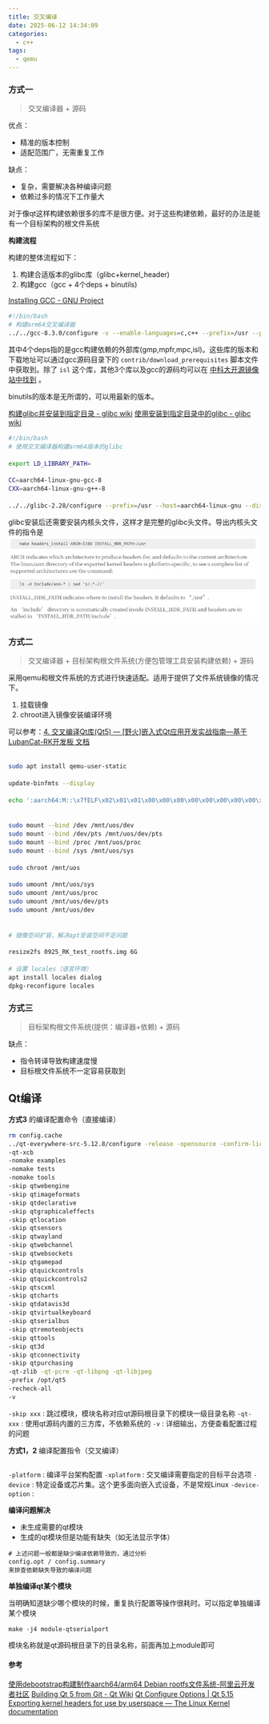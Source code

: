 ```yaml
---
title: 交叉编译
date: 2025-06-12 14:34:09
categories:
  - c++
tags:
  - qemu
---
```



### 方式一

> 交叉编译器 + 源码

优点：
- 精准的版本控制
- 适配范围广，无需重复工作

缺点：
- 复杂，需要解决各种编译问题
- 依赖过多的情况下工作量大

对于像qt这样构建依赖很多的库不是很方便。对于这些构建依赖，最好的办法是能有一个目标架构的根文件系统


**构建流程**

构建的整体流程如下：

1. 构建合适版本的glibc库（glibc+kernel_header)
2. 构建gcc（gcc + 4个deps + binutils)

[Installing GCC - GNU Project](https://gcc.gnu.org/install/)

```bash
#!/bin/bash
# 构建arm64交叉编译器
../../gcc-8.3.0/configure -v --enable-languages=c,c++ --prefix=/usr --program-suffix=-83 --enable-shared --enable-linker-build-id --without-included-gettext --enable-threads=posix  --enable-multiarch --enable-fix-cortex-a53-843419 --disable-werror --enable-checking=release --build=x86_64-linux-gnu --host=x86_64-linux-gnu --target=aarch64-linux-gnu --program-prefix=aarch64-linux-gnu- --with-sysroot=/home/huangym/gnu/out/
```

其中4个deps指的是gcc构建依赖的外部库(gmp,mpfr,mpc,isl)。这些库的版本和下载地址可以通过gcc源码目录下的 `contrib/download_prerequisites` 脚本文件中获取到。除了 `isl` 这个库，其他3个库以及gcc的源码均可以在 [中科大开源镜像站中找到](https://mirrors.ustc.edu.cn/gnu) 。

binutils的版本是无所谓的，可以用最新的版本。

[构建glibc并安装到指定目录 - glibc wiki](https://sourceware.org/glibc/wiki/Testing/Builds#Building_glibc_with_intent_to_install)
[使用安装到指定目录中的glibc - glibc wiki](https://sourceware.org/glibc/wiki/Testing/Builds#Compile_against_glibc_in_an_installed_location)

```bash
#!/bin/bash
# 使用交叉编译器构建arm64版本的glibc

export LD_LIBRARY_PATH=

CC=aarch64-linux-gnu-gcc-8
CXX=aarch64-linux-gnu-g++-8

../../glibc-2.28/configure --prefix=/usr --host=aarch64-linux-gnu --disable-werror
```

glibc安装后还需要安装内核头文件，这样才是完整的glibc头文件。导出内核头文件的指令是
![](../images/交叉编译-20250908184729828.webp)


### 方式二

> 交叉编译器 + 目标架构根文件系统(方便包管理工具安装构建依赖) + 源码

采用qemu和根文件系统的方式进行快速适配。适用于提供了文件系统镜像的情况下。

1. 挂载镜像
2. chroot进入镜像安装编译环境

可以参考：[4. 交叉编译Qt库(Qt5) — [野火]嵌入式Qt应用开发实战指南—基于LubanCat-RK开发板 文档](https://doc.embedfire.com/linux/rk356x/Qt/zh/latest/lubancat_qt/install/install_arm_2.html)


```bash

sudo apt install qemu-user-static

update-binfmts --display

echo ':aarch64:M::\x7fELF\x02\x01\x01\x00\x00\x00\x00\x00\x00\x00\x00\x00\x02\x00\xb7\x00:\xff\xff\xff\xff\xff\xff\xff\x00\xff\xff\xff\xff\xff\xff\xff\xff\xfe\xff\xff\xff:/usr/bin/qemu-aarch64-static:' | sudo tee /proc/sys/fs/binfmt_misc/register


sudo mount --bind /dev /mnt/uos/dev
sudo mount --bind /dev/pts /mnt/uos/dev/pts
sudo mount --bind /proc /mnt/uos/proc
sudo mount --bind /sys /mnt/uos/sys

sudo chroot /mnt/uos

sudo umount /mnt/uos/sys
sudo umount /mnt/uos/proc
sudo umount /mnt/uos/dev/pts
sudo umount /mnt/uos/dev


# 镜像空间扩容，解决apt安装空间不足问题

resize2fs 0925_RK_test_rootfs.img 6G

# 设置 locales（语言环境）
apt install locales dialog 
dpkg-reconfigure locales

```


### 方式三

> 目标架构根文件系统(提供：编译器+依赖) + 源码

缺点：
- 指令转译导致构建速度慢
- 目标根文件系统不一定容易获取到



## Qt编译


**方式3** 的编译配置命令（直接编译）

```bash
rm config.cache
../qt-everywhere-src-5.12.8/configure -release -opensource -confirm-license 
-qt-xcb 
-nomake examples 
-nomake tests 
-nomake tools 
-skip qtwebengine 
-skip qtimageformats 
-skip qtdeclarative 
-skip qtgraphicaleffects 
-skip qtlocation 
-skip qtsensors 
-skip qtwayland 
-skip qtwebchannel 
-skip qtwebsockets 
-skip qtgamepad 
-skip qtquickcontrols 
-skip qtquickcontrols2 
-skip qtscxml 
-skip qtcharts 
-skip qtdatavis3d 
-skip qtvirtualkeyboard 
-skip qtserialbus 
-skip qtremoteobjects 
-skip qttools 
-skip qt3d 
-skip qtconnectivity 
-skip qtpurchasing 
-qt-zlib -qt-pcre -qt-libpng -qt-libjpeg 
-prefix /opt/qt5 
-recheck-all 
-v
```

`-skip xxx` : 跳过模块，模块名称对应qt源码根目录下的模块一级目录名称
`-qt-xxx` : 使用qt源码内置的三方库，不依赖系统的
`-v` : 详细输出，方便查看配置过程的问题


**方式1，2** 编译配置指令（交叉编译）

```bash

```

`-platform` : 编译平台架构配置
`-xplatform` : 交叉编译需要指定的目标平台选项
`-device` : 特定设备或芯片集。这个更多面向嵌入式设备，不是常规Linux
`-device-option` : 


**编译问题解决**

- 未生成需要的qt模块
- 生成的qt模块但是功能有缺失（如无法显示字体）


```
# 上述问题一般都是缺少编译依赖导致的，通过分析 
config.opt / config.summary 
来排查依赖缺失导致的编译问题
```


**单独编译qt某个模块** 

当明确知道缺少哪个模块的时候，重复执行配置等操作很耗时。可以指定单独编译某个模块

```
make -j4 module-qtserialport
```

模块名称就是qt源码根目录下的目录名称，前面再加上module即可







#### 参考


[使用debootstrap构建制作aarch64/arm64 Debian rootfs文件系统-阿里云开发者社区](https://developer.aliyun.com/article/1172718)
[Building Qt 5 from Git - Qt Wiki](https://wiki.qt.io/Building_Qt_5_from_Git#Getting_the_source_code)
[Qt Configure Options | Qt 5.15](https://qthub.com/static/doc/qt5/qtdoc/configure-options.html)
[Exporting kernel headers for use by userspace — The Linux Kernel documentation](https://www.kernel.org/doc/html/latest/kbuild/headers_install.html)
